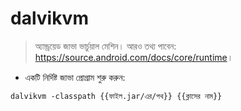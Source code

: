# dalvikvm

> অ্যান্ড্রয়েড জাভা ভার্চুয়াল মেশিন।
> আরও তথ্য পাবেন: <https://source.android.com/docs/core/runtime>।

- একটি নির্দিষ্ট জাভা প্রোগ্রাম শুরু করুন:

`dalvikvm -classpath {{ফাইল.jar/এর/পথ}} {{ক্লাসের নাম}}`
